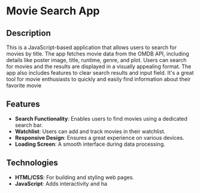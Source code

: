 # Movie Search App

## Description

This is a JavaScript-based application that allows users to search for movies by title. The app fetches movie data from the OMDB API, including details like poster image, title, runtime, genre, and plot. Users can search for movies and the results are displayed in a visually appealing format. The app also includes features to clear search results and input field. It's a great tool for movie enthusiasts to quickly and easily find information about their favorite movie

## Features

- **Search Functionality**: Enables users to find movies using a dedicated search bar.
- **Watchlist**: Users can add and track movies in their watchlist.
- **Responsive Design**: Ensures a great experience on various devices.
- **Loading Screen**: A smooth interface during data processing.

## Technologies

- **HTML/CSS**: For building and styling web pages.
- **JavaScript**: Adds interactivity and ha